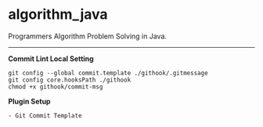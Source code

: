 # algorithm_java
Programmers Algorithm Problem Solving in Java.

---

**Commit Lint Local Setting**

```
git config --global commit.template ./githook/.gitmessage
git config core.hooksPath ./githook
chmod +x githook/commit-msg
```

**Plugin Setup**

```
- Git Commit Template
```